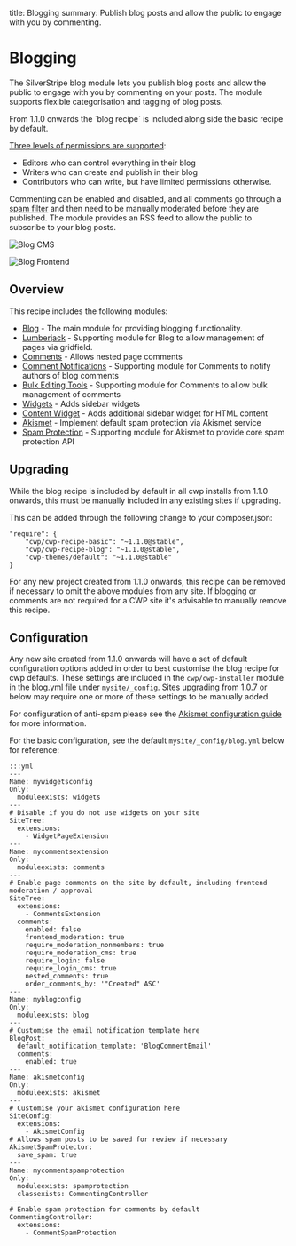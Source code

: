 title: Blogging
summary: Publish blog posts and allow the public to engage with you by commenting.

# Blogging

The SilverStripe blog module lets you publish blog posts and allow the public to
engage with you by commenting on your posts. The module supports flexible
categorisation and tagging of blog posts.

<div class="notice" markdown='1'>
From 1.1.0 onwards the `blog recipe` is included along side the basic recipe by default.
</div>

[Three levels of permissions are supported](https://github.com/silverstripe/silverstripe-blog/blob/master/docs/en/userguide/roles.md):

 * Editors who can control everything in their blog
 * Writers who can create and publish in their blog
 * Contributors who can write, but have limited permissions otherwise.

Commenting can be enabled and disabled, and all comments go through a
[spam filter](/how_tos/akismet) and then need to be manually moderated before
they are published. The module provides an RSS feed to allow the public to
subscribe to your blog posts.

![Blog CMS](/_images/blog_cms.png)

![Blog Frontend](/_images/blog_frontend.png)

## Overview

This recipe includes the following modules:

 * [Blog](https://github.com/silverstripe/silverstripe-blog) - The main module for providing blogging functionality.
 * [Lumberjack](https://github.com/silverstripe/silverstripe-lumberjack) - Supporting module for Blog to allow management of pages via gridfield.
 * [Comments](https://github.com/silverstripe/silverstripe-comments) - Allows nested page comments
 * [Comment Notifications](https://github.com/silverstripe-labs/comment-notifications) - Supporting module for Comments to notify authors of blog comments
 * [Bulk Editing Tools](https://gitlab.cwp.govt.nz/cwp/silverstripe-gridfield-bulk-editing-tools) - Supporting module for Comments to allow bulk management of comments
 * [Widgets](https://github.com/silverstripe/silverstripe-widgets) - Adds sidebar widgets
 * [Content Widget](https://github.com/silverstripe-labs/silverstripe-content-widget) - Adds additional sidebar widget for HTML content
 * [Akismet](https://github.com/silverstripe/silverstripe-akismet) - Implement default spam protection via Akismet service
 * [Spam Protection](https://github.com/silverstripe/silverstripe-spamprotection) - Supporting module for Akismet to provide core spam protection API

## Upgrading

While the blog recipe is included by default in all cwp installs from 1.1.0 onwards, this must be manually included
in any existing sites if upgrading.

This can be added through the following change to your composer.json:


	"require": {
		"cwp/cwp-recipe-basic": "~1.1.0@stable",
		"cwp/cwp-recipe-blog": "~1.1.0@stable",
		"cwp-themes/default": "~1.1.0@stable"
	}


For any new project created from 1.1.0 onwards, this recipe can be removed if necessary to omit the above modules
from any site. If blogging or comments are not required for a CWP site it's advisable to manually remove this recipe.

## Configuration

Any new site created from 1.1.0 onwards will have a set of default configuration options added in order to best
customise the blog recipe for cwp defaults. These settings are included in the `cwp/cwp-installer` module in the
blog.yml file under `mysite/_config`. Sites upgrading from 1.0.7 or below may require one or more of these settings
to be manually added.

For configuration of anti-spam please see the [Akismet configuration guide](/how_tos/akismet) for more information.

For the basic configuration, see the default `mysite/_config/blog.yml` below for reference:


	:::yml
	---
	Name: mywidgetsconfig
	Only:
	  moduleexists: widgets
	---
	# Disable if you do not use widgets on your site
	SiteTree:
	  extensions:
	    - WidgetPageExtension
	---
	Name: mycommentsextension
	Only:
	  moduleexists: comments
	---
	# Enable page comments on the site by default, including frontend moderation / approval
	SiteTree:
	  extensions:
	    - CommentsExtension
	  comments:
	    enabled: false
	    frontend_moderation: true
	    require_moderation_nonmembers: true
	    require_moderation_cms: true
	    require_login: false
	    require_login_cms: true
	    nested_comments: true
	    order_comments_by: '"Created" ASC'
	---
	Name: myblogconfig
	Only:
	  moduleexists: blog
	---
	# Customise the email notification template here
	BlogPost:
	  default_notification_template: 'BlogCommentEmail'
	  comments:
	    enabled: true
	---
	Name: akismetconfig
	Only:
	  moduleexists: akismet
	---
	# Customise your akismet configuration here
	SiteConfig:
	  extensions:
	    - AkismetConfig
	# Allows spam posts to be saved for review if necessary
	AkismetSpamProtector:
	  save_spam: true
	---
	Name: mycommentspamprotection
	Only:
	  moduleexists: spamprotection
	  classexists: CommentingController
	---
	# Enable spam protection for comments by default
	CommentingController:
	  extensions:
	    - CommentSpamProtection

